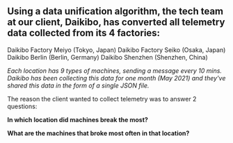## Using a data unification algorithm, the tech team at our client, Daikibo, has converted all telemetry data collected from its 4 factories:

Daikibo Factory Meiyo (Tokyo, Japan)
Daikibo Factory Seiko (Osaka, Japan)
Daikibo Berlin (Berlin, Germany)
Daikibo Shenzhen (Shenzhen, China)

*Each location has 9 types of machines, sending a message every 10 mins. Daikibo has been collecting this data for one month (May 2021) and they've shared this data in the form of a single JSON file.*

The reason the client wanted to collect telemetry was to answer 2 questions:

**In which location did machines break the most?**

**What are the machines that broke most often in that location?**
